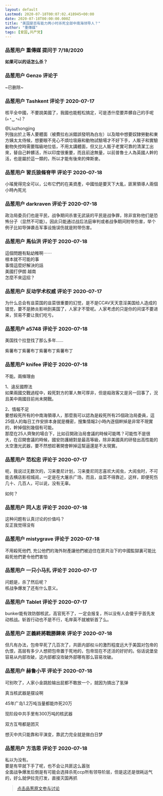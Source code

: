 ```yaml
---
layout: default
Lastmod: 2020-07-18T00:07:02.418945+00:00
date: 2020-07-18T00:00:00.000Z
title: "美国是否有能力两小时杀死全部中南海领导人？"
author: "重傳媒"
tags: [爱国,共产党]
---
```



### 品葱用户 **重傳媒** 提问于 7/18/2020
    
**如果可以的话怎么杀？**
    
                

### 品葱用户 **Genzo** 评论于 
        
~已删除~
        
                

### 品葱用户 **Tashkent** 评论于 2020-07-17
        
核平全中國，不要說美國了，我國也能輕松搞定，可是憑什麼要弄髒自己的手呢 (๑◔‿◔๑)？  
  
@Liuzhongjing  
列強出於上等人要體面（被費拉右派錯誤發明為白左）以及暗中想要奴隸勞動和東方姨太太侍候，想要眼不見心不煩垃圾廠和動物試驗場才不好下手，人販子和實驗動物失控時需要階級地位低，不用太講體面，但又比人販子老實可靠的清潔工出來，替自己幹髒活，所以印度很重要，而且前途無量，以前普魯士人為英國人幹的活，也是屬於這一類的，所以才能有後來的俾斯麥。
        
                

### 品葱用户 **習氏狼條脊甲** 评论于 2020-07-18
        
小瑤覺得完全可以，公布它們的在美資產，中國怕是要天下大亂，匪黨領導人兩個小時內死光
        
                

### 品葱用户 **darkraven** 评论于 2020-07-18
        
政治局委员们也是平民，战争期间杀害无武装的平民是战争罪，除非宣称他们是恐怖分子（显然不可能）。因此只能通过战后法庭审判或者战争期间附带伤害，举个例子比如导弹袭击军事设施误伤就是附带伤害。
        
                

### 品葱用户 **馬仙洪** 评论于 2020-07-18
        
這個問題有點幼稚啊⋯⋯  
根本就不可能的事  
事情這麼好解決的話   
美國打伊朗 越南   
怎麼不來這招？
        
                

### 品葱用户 **反动学术权威** 评论于 2020-07-17
        
为什么总会有韭菜国的韭菜很重要的幻觉，是不是CCAV天天意淫美国给人造成的错觉，要不是肺炎影响到美国了，人家才不管呢。人家考虑的只是你的间谍不要进来，贸易不要让我们吃亏。
        
                

### 品葱用户 **a5748** 评论于 2020-07-18
        
美国找个拉登找了那么多年……  
  
紫薯布丁紫薯布丁紫薯布丁紫薯布丁
        
                

### 品葱用户 **knifee** 评论于 2020-07-18
        
不能。兩條理由  
  
1、違反國際法  
如果兩國交戰過程中，殺死對方的軍人無可厚非，但是殺政客又是另一回事了，況且美中兩國目前尚未開戰。  
  
2、情報不足  
要想殺死所有的中南海領導人，那麼我可以認為是殺死所有25個政治局委員，這25個人的每日工作安排本身就是機密，搜集情報2小時內逐個幹掉是非常不現實的，幹掉個別幾個有可能。  
那麼在25人齊聚的場合下，比如召開政治局會議的時候可能嗎？可能性不是很大，在召開會議的時候，國安防護絕對是最高等級，除非美國真的研發出高性能的太空激光武器，要不然想趁著開會幹掉這幫逼還是不太現實。
        
                

### 品葱用户 **范松忠** 评论于 2020-07-17
        
呃，我说过无数次的，习来曼尼计划，习来曼尼同志喜欢大阅虫，大阅虫时，不可能去横店影视城阅，一定是在大屠杀广场，而且，韭菜不得靠近，这样，即便死伤几十、几百人，可以说，没有无辜。  
  
如何？
        
                

### 品葱用户 **同人志** 评论于 2020-07-18
        
这种问题有认真讨论的价值吗？  
反正我觉得没有
        
                

### 品葱用户 **mistygrave** 评论于 2020-07-18
        
不用殺死他們, 充公他們的海外財產讓他們被迫住在匪共治下的中國監獄裏可能比殺死他們更令他們害怕
        
                

### 品葱用户 **一只小马扎** 评论于 2020-07-17
        
问题是，杀了然后呢？  
核战争爆发了还有什么意义。
        
                

### 品葱用户 **Tablet** 评论于 2020-07-17
        
bunker能有效防御核武，高官死不了，一定会报复，所以没有人会傻乎乎首先发动核战。斩首行动也不是不行，毛岸英不就被斩首了么。
        
                

### 品葱用户 **正義終將戰勝歸來** 评论于 2020-07-18
        
但凡有办法，包帝早死了几百次了，共匪内部权斗的激烈程度远大于美国对包帝的仇恨，高层有多少人想把包帝置于死地的，包帝现在不还活的好好的。俗话说堡垒容易从内部攻破，这内部都没攻破外部哪有那么容易攻破。
        
                

### 品葱用户 **赫鲁小平** 评论于 2020-07-18
        
可别吹了，人家小金跳脸输出屁都不敢放一个，就因为搞出了氢弹  
  
真当核武器是摆设啊  
  
45年广岛1.2万吨当量都能炸死20万  
  
现阶段中共手里有300万吨的核武器  
  
双方互甩都是团灭  
  
想灭中共只能靠和平演变，靠武力完全就是做白日梦
        
                

### 品葱用户 **方浩思** 评论于 2020-07-18
        
私以为没有。  
要是有早就下手了呢，也不会让共匪这么嚣张  
全面战争爆发后倒是有可能会选择杀死ccp所有领导阶层，但是这还是很耗运气的，好么就伊拉克打发，直接灭国再抓
        
                





> [点击品葱原文参与讨论](https://pincong.rocks/question/28624)

